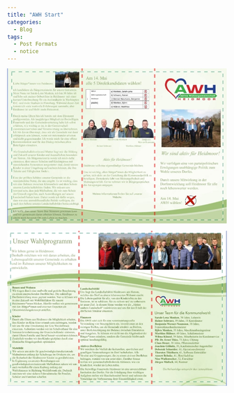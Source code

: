 ```yaml
---
title: "AWH Start"
categories:
  - Blog
tags:
  - Post Formats
  - notice
---
```


![first](/assets/images/IMG-20230414-WA0002.jpg)


![second](/assets/images/IMG-20230414-WA0000.jpg)
